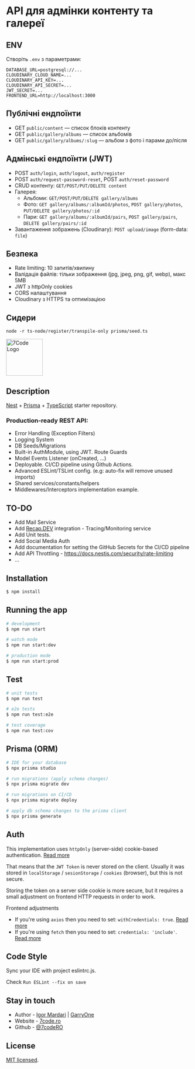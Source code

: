 # API для адмінки контенту та галереї

## ENV

Створіть `.env` з параметрами:

```
DATABASE_URL=postgresql://...
CLOUDINARY_CLOUD_NAME=...
CLOUDINARY_API_KEY=...
CLOUDINARY_API_SECRET=...
JWT_SECRET=...
FRONTEND_URL=http://localhost:3000
```

## Публічні ендпоїнти

- GET `public/content` — список блоків контенту
- GET `public/gallery/albums` — список альбомів
- GET `public/gallery/albums/:slug` — альбом з фото і парами до/після

## Адмінські ендпоїнти (JWT)

- POST `auth/login`, `auth/logout`, `auth/register`
- POST `auth/request-password-reset`, POST `auth/reset-password`
- CRUD контенту: `GET/POST/PUT/DELETE content`
- Галерея:
  - Альбоми: `GET/POST/PUT/DELETE gallery/albums`
  - Фото: `GET gallery/albums/:albumId/photos`, `POST gallery/photos`, `PUT/DELETE gallery/photos/:id`
  - Пари: `GET gallery/albums/:albumId/pairs`, `POST gallery/pairs`, `DELETE gallery/pairs/:id`
- Завантаження зображень (Cloudinary): `POST upload/image` (form-data: `file`)

## Безпека

- Rate limiting: 10 запитів/хвилину
- Валідація файлів: тільки зображення (jpg, jpeg, png, gif, webp), макс 5MB
- JWT з httpOnly cookies
- CORS налаштування
- Cloudinary з HTTPS та оптимізацією

## Сидери

```
node -r ts-node/register/transpile-only prisma/seed.ts
```

<p>
  <a href="https://7code.ro/" target="blank"><img src="https://avatars.githubusercontent.com/u/41831998" height="100" alt="7Code Logo" /></a>
</p>

## Description

[Nest](https://github.com/nestjs/nest) + [Prisma](https://github.com/prisma/prisma) + [TypeScript](https://github.com/microsoft/TypeScript) starter repository.

### Production-ready REST API:

- Error Handling (Exception Filters)
- Logging System
- DB Seeds/Migrations
- Built-in AuthModule, using JWT. Route Guards
- Model Events Listener (onCreated, …)
- Deployable. CI/CD pipeline using Github Actions.
- Advanced ESLint/TSLint config. (e.g: auto-fix will remove unused imports)
- Shared services/constants/helpers
- Middlewares/Interceptors implementation example.

## TO-DO

- Add Mail Service
- Add [Recap.DEV](https://recap.dev/) integration - Tracing/Monitoring service
- Add Unit tests.
- Add Social Media Auth
- Add documentation for setting the GitHub Secrets for the CI/CD pipeline
- Add API Throttling - https://docs.nestjs.com/security/rate-limiting
- ...

## Installation

```bash
$ npm install
```

## Running the app

```bash
# development
$ npm run start

# watch mode
$ npm run start:dev

# production mode
$ npm run start:prod

```

## Test

```bash
# unit tests
$ npm run test

# e2e tests
$ npm run test:e2e

# test coverage
$ npm run test:cov
```

## Prisma (ORM)

```bash
# IDE for your database
$ npx prisma studio

# run migrations (apply schema changes)
$ npx prisma migrate dev

# run migrations on CI/CD
$ npx prisma migrate deploy

# apply db schema changes to the prisma client
$ npx prisma generate
```

## Auth

This implementation uses `httpOnly` (server-side) cookie-based authentication. [Read more](https://dev.to/guillerbr/authentication-cookies-http-http-only-jwt-reactjs-context-api-and-node-on-backend-industry-structure-3f8e)

That means that the `JWT Token` is never stored on the client.
Usually it was stored in `localStorage` / `sesionStorage` / `cookies` (browser), but this is not secure.

Storing the token on a server side cookie is more secure, but it requires a small adjustment on frontend HTTP requests in order to work.

Frontend adjustments

- If you're using `axios` then you need to set: `withCredentials: true`. [Read more](https://flaviocopes.com/axios-credentials/)
- If you're using `fetch` then you need to set: `credentials: 'include'`. [Read more](https://github.com/github/fetch#sending-cookies)

## Code Style

Sync your IDE with project eslintrc.js.

Check `Run ESLint --fix on save`

## Stay in touch

- Author - [Igor Mardari](https://www.linkedin.com/in/igor-mardari-7code/) | [GarryOne](https://github.com/GarryOne)
- Website - [7code.ro](https://7code.ro/)
- Github - [@7codeRO](https://github.com/7codeRO/)

## License

[MIT licensed](https://github.com/nestjs/nest/blob/master/LICENSE).
